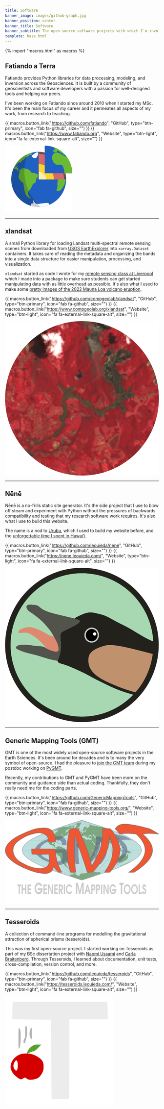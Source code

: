 ```yaml
---
title: Software
banner_image: images/github-graph.jpg
banner_position: center
banner_title: Software
banner_subtitle: The open-source software projects with which I'm involved
template: base.html
---
```


{% import "macros.html" as macros %}

## Fatiando a Terra

<div class="row gy-5 gx-5 align-items-start justify-content-center">
<div class="col-md-9">

Fatiando provides Python libraries for data processing, modeling, and inversion
across the Geosciences.
It is built by a community of geoscientists and software developers with a
passion for well-designed tools and helping our peers.

I've been working on Fatiando since around 2010 when I started my MSc.
It's been the main focus of my career and it permeates all aspects of my work,
from research to teaching.

{{ macros.button_link("https://github.com/fatiando", "GitHub", type="btn-primary", icon="fab fa-github", size="") }}
{{ macros.button_link("https://www.fatiando.org", "Website", type="btn-light", icon="fa fa-external-link-square-alt", size="") }}

</div>
<div class="col-8 col-md-3">
  <img src="../images/fatiando-logo.svg" alt="The Fatiando logo">
</div>
</div>

<hr class="my-5">

## xlandsat

<div class="row gy-5 gx-5 align-items-start justify-content-center">
<div class="col-md-9">

A small Python library for loading Landsat multi-spectral remote sensing scenes
from downloaded from [USGS EarthExplorer](https://earthexplorer.usgs.gov/) into
``xarray.Dataset`` containers. It takes care of reading the metadata and
organizing the bands into a single data structure for easier manipulation,
processing, and visualization.

`xlandsat` started as code I wrote for my
[remote sensing class at Liverpool](../teaching) which I made into a package to
make sure students can get started manipulating data with as little overhead as
possible.
It's also what I used to make some
[pretty images of the 2022 Mauna Loa volcano eruption](../blog/mauna-loa.html).

{{ macros.button_link("https://github.com/compgeolab/xlandsat", "GitHub", type="btn-primary", icon="fab fa-github", size="") }}
{{ macros.button_link("https://www.compgeolab.org/xlandsat", "Website", type="btn-light", icon="fa fa-external-link-square-alt", size="") }}

</div>
<div class="col-8 col-md-3">
  <img src="../images/xlandsat-logo.svg" alt="The xlandsat logo">
</div>
</div>

<hr class="my-5">

## Nēnē

<div class="row gy-5 gx-5 align-items-start justify-content-center">
<div class="col-md-9">

Nēnē is a no-frills static site generator. It's the side project that I use to
blow off steam and experiment with Python without the pressures of backwards
compatibility and testing that my research software work requires.
It's also what I use to build this website.

The name is a nod to [Urubu](https://github.com/jandecaluwe/urubu), which I
used to build my website before, and the
[unforgettable time I spent in Hawai'i](/blog/hawaii-gmt-postdoc.html).

{{ macros.button_link("https://github.com/leouieda/nene", "GitHub", type="btn-primary", icon="fab fa-github", size="") }}
{{ macros.button_link("https://nene.leouieda.com/", "Website", type="btn-light", icon="fa fa-external-link-square-alt", size="") }}

</div>
<div class="col-8 col-md-3">
  <img src="../images/nene-logo.svg" alt="The Nēnē logo">
</div>
</div>

<hr class="my-5">

## Generic Mapping Tools (GMT)

<div class="row gy-5 gx-5 align-items-start justify-content-center">
<div class="col-md-9">

GMT is one of the most widely used open-source software projects in the Earth
Sciences. It's been around for decades and is to many the very symbol of
open-source. I had the pleasure to
[join the GMT team](/blog/hawaii-gmt-postdoc.html) during my postdoc working
on [PyGMT](https://www.pygmt.org).

Recently, my contributions to GMT and PyGMT have been more on the community and
guidance side than actual coding.
Thankfully, they don't really need me for the coding parts.

{{ macros.button_link("https://github.com/GenericMappingTools", "GitHub", type="btn-primary", icon="fab fa-github", size="") }}
{{ macros.button_link("https://www.generic-mapping-tools.org/", "Website", type="btn-light", icon="fa fa-external-link-square-alt", size="") }}

</div>
<div class="col-8 col-md-3">
  <img src="../images/gmt-logo.png" alt="The GMT logo">
</div>
</div>

<hr class="my-5">

## Tesseroids

<div class="row gy-5 gx-5 align-items-start justify-content-center">
<div class="col-md-9">

A collection of command-line programs for modelling the gravitational attraction
of spherical prisms (tesseroids).

This was my first open-source project. I started working on Tesseroids as part
of my BSc dissertation project with
[Naomi Ussami](http://lattes.cnpq.br/6704246490515612) and
[Carla Braitenberg](https://www2.units.it/braitenberg/).
Through Tesseroids, I learned about documentation, unit tests,
cross-compilation, version control, and more.

{{ macros.button_link("https://github.com/leouieda/tesseroids", "GitHub", type="btn-primary", icon="fab fa-github", size="") }}
{{ macros.button_link("https://tesseroids.leouieda.com/", "Website", type="btn-light", icon="fa fa-external-link-square-alt", size="") }}

</div>
<div class="col-8 col-md-3">
  <img src="../images/tesseroids-logo.svg" alt="The Tesseroids logo">
</div>
</div>
